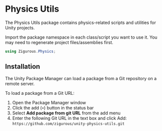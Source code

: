 # Physics Utils

The Physics Utils package contains physics-related scripts and utilities for Unity projects.

Import the package namespace in each class/script you want to use it. You may need to regenerate project files/assemblies first.

```csharp
using Zigurous.Physics;
```

## Installation

The Unity Package Manager can load a package from a Git repository on a remote server.

To load a package from a Git URL:

1. Open the Package Manager window
2. Click the add (`+`) button in the status bar
3. Select **Add package from git URL** from the add menu
4. Enter the following Git URL in the text box and click Add:
   `https://github.com/zigurous/unity-physics-utils.git`
